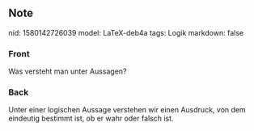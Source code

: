 ## Note
nid: 1580142726039
model: LaTeX-deb4a
tags: Logik
markdown: false

### Front
Was versteht man unter Aussagen?

### Back
Unter einer logischen Aussage verstehen wir einen Ausdruck, von dem
eindeutig bestimmt ist, ob er wahr oder falsch ist.
